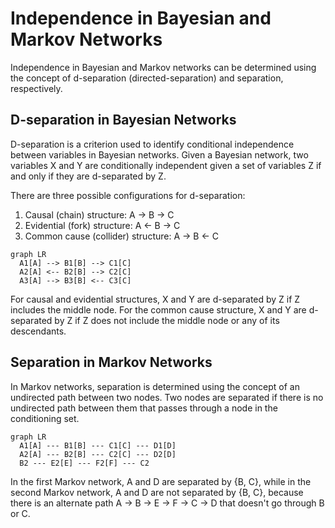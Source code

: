 # Independence in Bayesian and Markov Networks

Independence in Bayesian and Markov networks can be determined using the concept of d-separation (directed-separation) and separation, respectively.

## D-separation in Bayesian Networks

D-separation is a criterion used to identify conditional independence between variables in Bayesian networks. Given a Bayesian network, two variables X and Y are conditionally independent given a set of variables Z if and only if they are d-separated by Z.

There are three possible configurations for d-separation:

1. Causal (chain) structure: A → B → C
2. Evidential (fork) structure: A ← B → C
3. Common cause (collider) structure: A → B ← C

```mermaid
graph LR
  A1[A] --> B1[B] --> C1[C]
  A2[A] <-- B2[B] --> C2[C]
  A3[A] --> B3[B] <-- C3[C]
```

For causal and evidential structures, X and Y are d-separated by Z if Z includes the middle node. For the common cause structure, X and Y are d-separated by Z if Z does not include the middle node or any of its descendants.

## Separation in Markov Networks
In Markov networks, separation is determined using the concept of an undirected path between two nodes. Two nodes are separated if there is no undirected path between them that passes through a node in the conditioning set.

```mermaid
graph LR
  A1[A] --- B1[B] --- C1[C] --- D1[D]
  A2[A] --- B2[B] --- C2[C] --- D2[D]
  B2 --- E2[E] --- F2[F] --- C2
```
In the first Markov network, A and D are separated by {B, C}, while in the second Markov network, A and D are not separated by {B, C}, because there is an alternate path A → B → E → F → C → D that doesn't go through B or C.

